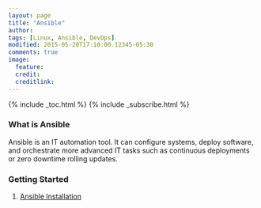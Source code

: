 ```yaml
---
layout: page
title: "Ansible"
author:
tags: [Linux, Ansible, DevOps]
modified: 2015-05-20T17:10:00.12345-05:30
comments: true
image:
  feature: 
  credit:
  creditlink:
---
```


{% include _toc.html %}
{% include _subscribe.html %}

### What is Ansible
Ansible is an IT automation tool. It can configure systems, deploy software, and orchestrate more advanced IT tasks such as continuous deployments or zero downtime rolling updates.


### Getting Started

1. <a href="/devops/ansible/ansible-installation/"> Ansible Installation </a>
